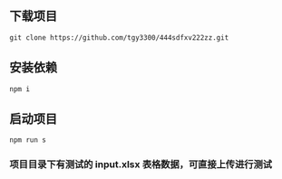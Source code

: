 ## 下载项目
`git clone https://github.com/tgy3300/444sdfxv222zz.git`

## 安装依赖
`npm i`

## 启动项目
`npm run s`

### 项目目录下有测试的 input.xlsx 表格数据，可直接上传进行测试
